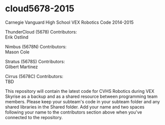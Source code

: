 cloud5678-2015  
==============  

Carnegie Vanguard High School VEX Robotics Code 2014-2015  

ThunderCloud (5678) Contributors:  
Erik Ostlind  

Nimbus (5678N) Contributors:  
Mason Cole  
  
Stratus (5678S) Contributors:  
Gilbert Martinez

Cirrus (5678C) Contributors:  
TBD  
  
This repository will contain the latest code for CVHS Robotics during VEX Skyrise as a backup and as a shared resource between programming team members. Please keep your subteam's code in your subteam folder and any shared libraries in the Shared folder. Add your name and two spaces following your name to the contributors section above when you've connected to the repository.
